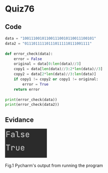 # Quiz76
## Code
```.py
data = "100111001011001110010110011100101"
data2 = "011101111101110111110111001111"

def error_check(data):
    error = False
    original = data[0:len(data)//3]
    copy1 = data[len(data)//3:2*len(data)//3]
    copy2 = data[2*len(data)//3:len(data)]
    if copy1 != copy2 or copy1 != original:
        error = True
    return error

print(error_check(data))
print(error_check(data2))
```
## Evidance
![](https://github.com/MeisaChi/Year2/blob/main/photo/quiz76.png)

Fig.1 Pycharm's output from running the program
